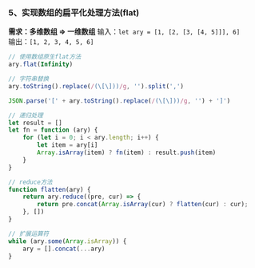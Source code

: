 ### 5、实现数组的扁平化处理方法(flat)

**需求：多维数组 => 一维数组**
输入：`let ary = [1, [2, [3, [4, 5]]], 6]`  
输出：`[1, 2, 3, 4, 5, 6]`

```js
// 使用数组原生flat方法
ary.flat(Infinity)

// 字符串替换
ary.toString().replace(/(\[\]))/g, '').split(',')

JSON.parse('[' + ary.toString().replace(/(\[\]))/g, '') + ']')

// 递归处理
let result = []
let fn = function (ary) {
    for (let i = 0; i < ary.length; i++) {
        let item = ary[i]
        Array.isArray(item) ? fn(item) : result.push(item)
    }
}

// reduce方法
function flatten(ary) {
    return ary.reduce((pre, cur) => {
        return pre.concat(Array.isArray(cur) ? flatten(cur) : cur);
    }, [])
}

// 扩展运算符
while (ary.some(Array.isArray)) {
    ary = [].concat(...ary)
}
```
